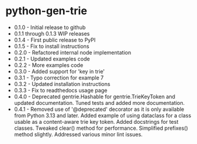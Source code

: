 # python-gen-trie

* 0.1.0 - Initial release to github
* 0.1.1 through 0.1.3 WIP releases
* 0.1.4 - First public release to PyPI
* 0.1.5 - Fix to install instructions
* 0.2.0 - Refactored internal node implementation
* 0.2.1 - Updated examples code
* 0.2.2 - More examples code
* 0.3.0 - Added support for 'key in trie'
* 0.3.1 - Typo correction for example 7
* 0.3.2 - Updated installation instructions
* 0.3.3 - Fix to readthedocs usage page
* 0.4.0 - Deprecated gentrie.Hashable for gentrie.TrieKeyToken and updated documentation. Tuned tests and added more documentation.
* 0.4.1 - Removed use of '@deprecated' decorator as it is only available from Python 3.13 and later. Added example of using dataclass for a class usable as a content-aware trie key token. Added docstrings for test classes. Tweaked clear() method for performance. Simplified prefixes() method slightly. Addressed various minor lint issues.
